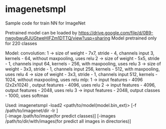 # imagenetsmpl
Sample code for train NN for ImageNet

Pretrained model can be loaded by https://drive.google.com/file/d/0B9-nwoybwuRJUGtweHlFZm1DTTQ/view?usp=sharing
Model pretrained only for 220 classes

Model:
  convolution:
   1 ->  size of weight - 7x7, stride - 4, channels input 3, kernels - 64, without maxpooling, uses relu
   2 ->  size of weight - 5x5, stride - 1, channels input 64, kernels - 256, with maxpooling, uses relu
   3 ->  size of weight - 3x3, stride - 1, channels input 256, kernels - 512, with maxpooling, uses relu
   4 ->  size of weight - 3x3, stride - 1, channels input 512, kernels - 1024, without maxpooling, uses relu
   mlp:
   1 -> input features - 4096 (2x2x1024) , output features - 4096, uses relu
   2 -> input features - 4096, output features - 2048, uses relu
   3 -> input features - 2048, output classes - 1000, uses softmax

Used:
imagenetsmpl -load2 <path/to/model(model.bin_ext)> [-f /path/to/imagenet/dir -lr <learing rate>]\
              [-image /path/to/image(for predict classes)] [-images /path/to/dir/with/images(for predict all images in directories)]
